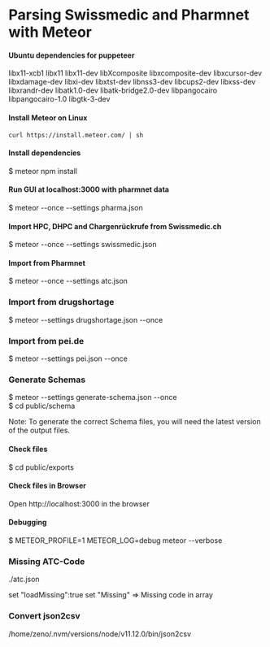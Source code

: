 # Parsing Swissmedic and Pharmnet with Meteor
#### Ubuntu dependencies for puppeteer
 libx11-xcb1
 libx11
 libx11-dev
 libXcomposite
 libxcomposite-dev
 libxcursor-dev
 libxdamage-dev
 libxi-dev
 libxtst-dev
 libnss3-dev
 libcups2-dev
 libxss-dev
 libxrandr-dev
 libatk1.0-dev
 libatk-bridge2.0-dev
 libpangocairo
 libpangocairo-1.0
 libgtk-3-dev

#### Install Meteor on Linux
`curl https://install.meteor.com/ | sh`

#### Install dependencies
$ meteor npm install

#### Run GUI at localhost:3000 with pharmnet data
$ meteor --once --settings pharma.json

#### Import HPC, DHPC and Chargenrückrufe from Swissmedic.ch
$ meteor --once --settings swissmedic.json

#### Import from Pharmnet
$ meteor --once --settings atc.json   


### Import from drugshortage

$ meteor --settings drugshortage.json --once


### Import from pei.de
$ meteor --settings pei.json  --once

### Generate Schemas
$ meteor --settings generate-schema.json --once\
$ cd public/schema
 
Note: To generate the correct Schema files, you will need the latest version of the output files.

#### Check files
$ cd public/exports

#### Check files in Browser
Open http://localhost:3000 in the browser

#### Debugging
$ METEOR_PROFILE=1 METEOR_LOG=debug meteor --verbose

### Missing ATC-Code
./atc.json

set "loadMissing":true
set "Missing" => Missing code in array

### Convert json2csv
/home/zeno/.nvm/versions/node/v11.12.0/bin/json2csv
